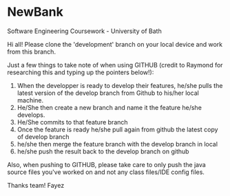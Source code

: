 # NewBank
Software Engineering Coursework - University of Bath

Hi all!
Please clone the 'development' branch on your local device and work from this branch.

Just a few things to take note of when using GITHUB (credit to Raymond for researching this and typing up the pointers below!):

1)    When the developper is ready to develop their features, he/she pulls the latest version of the develop branch from Github to his/her local machine.
2)    He/She then create a new branch and name it the feature he/she develops.
3)    He/She commits to that feature branch
4)    Once the feature is ready he/she pull again from github the latest copy of develop branch
5)    he/she then merge the feature branch with the develop branch in local
6)    he/she push the result back to the develop branch on github

Also, when pushing to GITHUB, please take care to only push the java source files you've worked on and not any class files/IDE config files. 

Thanks team!
Fayez
